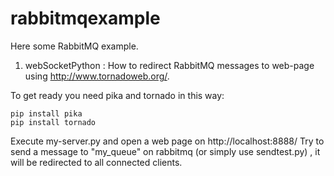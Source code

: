 rabbitmqexample
===============

Here some RabbitMQ example. 
1. webSocketPython : How to redirect RabbitMQ messages to web-page using http://www.tornadoweb.org/. 

To get ready you need pika and tornado in this way: 
```
pip install pika 
pip install tornado 

```
Execute my-server.py and open a web page on http://localhost:8888/ 
Try to send a message to "my_queue" on rabbitmq (or simply use sendtest.py)  , it will be redirected to all connected clients. 


